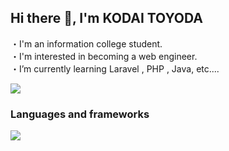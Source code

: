 ## Hi there 👋, I'm KODAI TOYODA
・I'm an information college student.  
・I'm interested in becoming a web engineer.  
・I’m currently learning Laravel , PHP , Java, etc....  

![](https://skillicons.dev/icons?i=php,laravel)

### Languages and frameworks  

![](https://skillicons.dev/icons?i=html,css,js,java,c,react)
